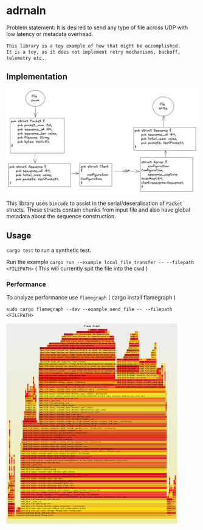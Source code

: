 # adrnaln

Problem statement: It is desired to send any type of file across UDP with low latency or metadata overhead.

```
This library is a toy example of how that might be accomplished.
It is a toy, as it does not implement retry mechanisms, backoff, telemetry etc..
```

## Implementation

<img src="images/arch.png" width="750px;" />

This library uses `bincode` to assist in the serial/deseralisation of `Packet` structs.
These structs contain chunks from input file and also have global metadata about the sequence construction.

## Usage

`cargo test` to run a synthetic test.

Run the example `cargo run --example local_file_transfer -- --filepath <FILEPATH>` ( This will currently spit the file into the cwd )

### Performance

To analyze performance use `flamegraph` ( cargo install flamegraph )

```
sudo cargo flamegraph --dev --example send_file -- --filepath <FILEPATH>
```

<img src="images/flamegraph.svg" width="450px;" />

